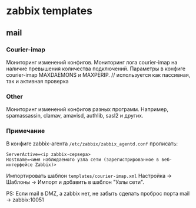 # zabbix templates

## mail

### Courier-imap

Мониторинг изменений конфигов. 
Мониторинг лога courier-imap на наличие превышения количества подключений. Параметры в конфиге courier-imap MAXDAEMONS и MAXPERIP.
// используется как пассивная, так и активная проверка


### Other

Мониторинг изменений конфигов разных программ. Например, spamassassin, clamav, amavisd, authlib, sasl2  и других.




### Примечание

В конфиге zabbix-агента `/etc/zabbix/zabbix_agentd.conf` прописать:
    
    ServerActive=<ip zabbix-сервера>
    Hostname=<имя наблюдаемого узла сети (зарегистрированное в веб-интерфейсе Zabbix)>


Импортировать шаблон `templates/courier-imap.xml` Настройка -> Шаблоны -> Импорт и добавить в шаблон "Узлы сети".

PS: Если mail в DMZ, а zabbix нет, не забыть сделать проброс порта mail -> zabbix:10051



